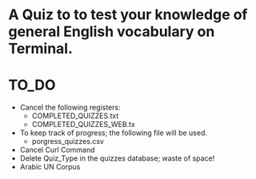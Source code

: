 # A Quiz to to test your knowledge of general English vocabulary on Terminal.

# TO_DO
- Cancel the following registers:
	- COMPLETED_QUIZZES.txt
	- COMPLETED_QUIZZES_WEB.tx
- To keep track of progress; the following file will be used.
	- porgress_quizzes.csv
- Cancel Curl Command
- Delete Quiz_Type in the quizzes database; waste of space!
- Arabic UN Corpus